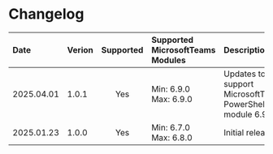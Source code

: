 # Changelog

| Date       | Verion | Supported | Supported MicrosoftTeams Modules | Description                                               |
|:-----------|:-------|:---------:|:---------------------------------|:----------------------------------------------------------|
| 2025.04.01 | 1.0.1  | Yes       | Min: 6.9.0<br>Max: 6.9.0         | Updates to support MicrosoftTeams PowerShell module 6.9.0 |
| 2025.01.23 | 1.0.0  | Yes       | Min: 6.7.0<br>Max: 6.8.0         | Initial release.                                          |
